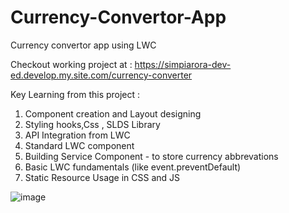 # Currency-Convertor-App
Currency convertor app using LWC

Checkout working project at : https://simpiarora-dev-ed.develop.my.site.com/currency-converter

Key Learning from this project : 
1. Component creation and Layout designing
2. Styling hooks,Css , SLDS Library
3. API Integration from LWC
4. Standard LWC component
5. Building Service Component - to store currency abbrevations 
6. Basic LWC fundamentals (like event.preventDefault)
7. Static Resource Usage in CSS and JS

![image](https://github.com/simpiarora/Currency-Convertor-App/assets/17785244/38eb1090-42ab-4a86-84b2-b83d4d930224)
